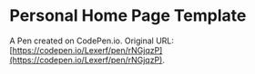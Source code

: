 # Personal Home Page  Template

A Pen created on CodePen.io. Original URL: [https://codepen.io/Lexerf/pen/rNGjqzP](https://codepen.io/Lexerf/pen/rNGjqzP).

